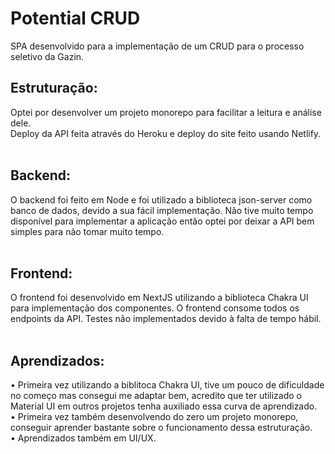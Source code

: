 # Potential CRUD

SPA desenvolvido para a implementação de um CRUD para o processo seletivo da Gazin.

## Estruturação:
Optei por desenvolver um projeto monorepo para facilitar a leitura e análise dele.<br />
Deploy da API feita através do Heroku e deploy do site feito usando Netlify.<br /><br />


## Backend:
O backend foi feito em Node e foi utilizado a biblioteca json-server como banco de dados, devido a sua fácil implementação. Não tive muito tempo disponível para implementar a aplicação então optei por deixar a API bem simples para não tomar muito tempo.<br /><br />


## Frontend:
O frontend foi desenvolvido em NextJS utilizando a biblioteca Chakra UI para implementação dos componentes. O frontend consome todos os endpoints da API. Testes não implementados devido à falta de tempo hábil.<br /><br />


## Aprendizados:
•   Primeira vez utilizando a biblitoca Chakra UI, tive um pouco de dificuldade no começo mas consegui me adaptar bem, acredito que ter utilizado o Material UI em outros projetos tenha auxiliado essa curva de aprendizado. <br />
•   Primeira vez também desenvolvendo do zero um projeto monorepo, conseguir aprender bastante sobre o funcionamento dessa estruturação. <br />
•   Aprendizados também em UI/UX.
